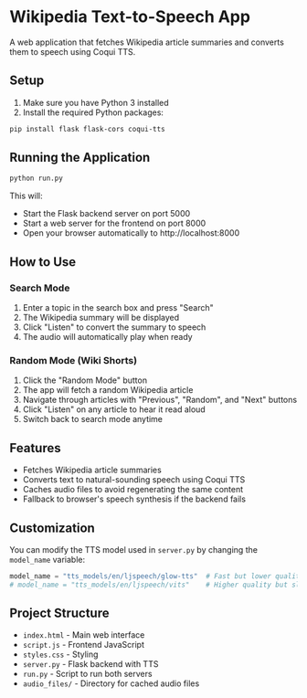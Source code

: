 # Wikipedia Text-to-Speech App

A web application that fetches Wikipedia article summaries and converts them to speech using Coqui TTS.

## Setup

1. Make sure you have Python 3 installed
2. Install the required Python packages:

```bash
pip install flask flask-cors coqui-tts
```

## Running the Application

```bash
python run.py
```

This will:
- Start the Flask backend server on port 5000
- Start a web server for the frontend on port 8000
- Open your browser automatically to http://localhost:8000

## How to Use

### Search Mode
1. Enter a topic in the search box and press "Search"
2. The Wikipedia summary will be displayed
3. Click "Listen" to convert the summary to speech
4. The audio will automatically play when ready

### Random Mode (Wiki Shorts)
1. Click the "Random Mode" button
2. The app will fetch a random Wikipedia article
3. Navigate through articles with "Previous", "Random", and "Next" buttons
4. Click "Listen" on any article to hear it read aloud
5. Switch back to search mode anytime

## Features

- Fetches Wikipedia article summaries
- Converts text to natural-sounding speech using Coqui TTS
- Caches audio files to avoid regenerating the same content
- Fallback to browser's speech synthesis if the backend fails

## Customization

You can modify the TTS model used in `server.py` by changing the `model_name` variable:
```python
model_name = "tts_models/en/ljspeech/glow-tts"  # Fast but lower quality
# model_name = "tts_models/en/ljspeech/vits"    # Higher quality but slower
```

## Project Structure

- `index.html` - Main web interface
- `script.js` - Frontend JavaScript
- `styles.css` - Styling
- `server.py` - Flask backend with TTS
- `run.py` - Script to run both servers
- `audio_files/` - Directory for cached audio files
